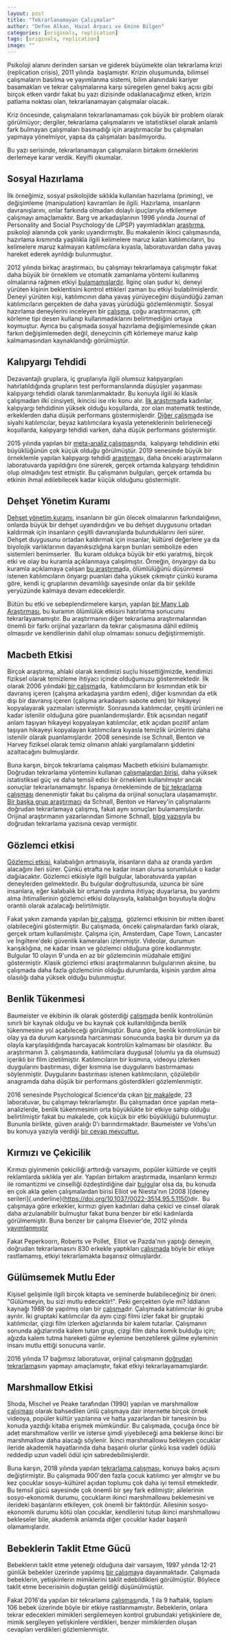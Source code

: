 ```yaml
---
layout: post
title: "Tekrarlanamayan Çalışmalar"
author: "Defne Alkan, Hazal Arpacı ve Emine Bilgen"
categories: [originals, replication]
tags: [originals, replication]
image: ""
---
```


Psikoloji alanını derinden sarsan ve giderek büyümekte olan tekrarlama
krizi (replication crisis), 2011 yılında  başlamıştır. Krizin
oluşumunda, bilimsel çalışmaların basılma ve yayımlanma sistemi, bilim
alanındaki kariyer basamakları ve tekrar çalışmalarına karşı süregelen
genel bakış açısı gibi birçok etken vardır fakat bu yazı dizisinde
odaklanacağımız etken, krizin patlama noktası olan, tekrarlanamayan
çalışmalar olacak. 

Kriz öncesinde, çalışmaların tekrarlanamaması çok büyük bir problem
olarak görülmüyor; dergiler, tekrarlama çalışmalarını ve istatistiksel
olarak anlamlı fark bulmayan çalışmaları basmadığı için araştırmacılar
bu çalışmaları yapmaya yönelmiyor, yapsa da çalışmaları basılmıyordu.

Bu yazı serisinde, tekrarlanamayan çalışmaların birtakım örneklerini
derlemeye karar verdik. Keyifli okumalar.

## Sosyal Hazırlama

İlk örneğimiz, sosyal psikolojide sıklıkla kullanılan hazırlama
(priming), ve değişimleme (manipulation) kavramları ile ilgili.
Hazırlama, insanların davranışlarını, onlar farkında olmadan dolaylı
ipuçlarıyla etkilemeye çalışmayı amaçlamaktır. Barg ve arkadaşlarının
1996 yılında Journal of Personality and Social Psychology'de (JPSP)
yayımladıkları
[araştırma](https://doi.org/10.1037/0022-3514.71.2.230),
psikoloji alanında çok yankı uyandırmıştır. Bu makalenin ikinci
çalışmasında, hazırlama kısmında yaşlılıkla ilgili kelimelere maruz
kalan katılımcıların, bu kelimelere maruz kalmayan katılımcılara
kıyasla, laboratuvardan daha yavaş hareket ederek ayrıldığı
bulunmuştur. 

2012 yılında birkaç araştırmacı, bu çalışmayı tekrarlamaya çalışmıştır
fakat daha büyük bir örneklem ve otomatik zamanlama yöntemi kullanmış
olmalarına rağmen etkiyi
[bulamamışlardır](https://doi.org/10.1371/journal.pone.0029081).
İlginç olan şudur ki, deneyi yürüten kişinin beklentisini kontrol
ettikleri zaman bu etkiyi bulabilmişlerdir. Deneyi yürüten kişi,
katılımcının daha yavaş yürüyeceğini düşündüğü zaman katılımcıların
gerçekten de daha yavaş yürüdüğü gözlemlenmiştir. Sosyal hazırlama
deneylerini inceleyen bir
[çalışma](https://doi.org/10.1177/0956797617737128), çoğu
araştırmacının, çift körleme tipi desen kullanıp kullanmadıklarını
belirtmediğini ortaya koymuştur. Ayrıca bu çalışmada sosyal hazırlama
değişimlemesinde çıkan farkın değişimlemeden değil, deneycinin çift
körlemeye maruz kalıp kalmamasından kaynaklandığı görülmüştür.

## Kalıpyargı Tehdidi

Dezavantajlı gruplara, iç gruplarıyla ilgili olumsuz kalıpyargıları
hatırlatıldığında grupların test performanslarında düşüşler yaşanması
kalıpyargı tehdidi olarak tanımlanmaktadır. Bu konuyla ilgili iki klasik
çalışmadan ilki cinsiyeti, ikincisi ise ırkı konu alır. [İlk
araştırma](https://doi.org/10.1006/jesp.1998.1373)da
kadınlar, kalıpyargı tehdidinin yüksek olduğu koşullarda, zor olan
matematik testinde, erkeklerden daha düşük performans göstermişlerdir.
[Diğer çalışma](https://doi.org/10.1037/0022-3514.69.5.797)da ise
siyahi katılımcılar, beyaz katılımcılara kıyasla yeteneklerinin
belirleneceği koşullarda, kalıpyargı tehdidi varken, daha düşük
performans göstermiştir. 

2015 yılında yapılan bir [meta-analiz
çalışması](https://doi.org/10.1016/j.jsp.2014.10.002)nda, 
kalıpyargı tehdidinin etki büyüklüğünün çok küçük olduğu görülmüştür.
2019 senesinde büyük bir örneklemle yapılan kalıpyargı tehdidi
[araştırma](https://doi.org/10.1037/apl0000420)sı, daha
önceki araştırmaların laboratuvarda yapıldığını öne sürerek, gerçek
ortamda kalıpyargı tehdidinin olup olmadığını test etmiştir. Bu
çalışmanın bulguları, gerçek ortamda bu etkinin ihmal edilebilecek kadar
küçük olduğunu göstermiştir.

## Dehşet Yönetim Kuramı

[Dehşet yönetim
kuramı](https://link.springer.com/chapter/10.1007/978-1-4613-9564-5_10),
insanların bir gün ölecek olmalarının farkındalığının, onlarda büyük bir
dehşet uyandırdığını ve bu dehşet duygusunu ortadan kaldırmak için
insanların çeşitli davranışlarda bulunduklarını ileri sürer. Dehşet
duygusunu ortadan kaldırmak için insanlar, kültürel değerlere ya da
biyolojik varlıklarının dayanıksızlığına karşın bunları sembolize eden
sistemleri benimserler.  Bu kuram oldukça büyük bir etki yaratmış,
birçok etki ve olay bu kuramla açıklanmaya çalışılmıştır. Örneğin,
önyargıyı da bu kuramla açıklamaya çalışan [bu
araştırma](https://doi.org/10.1037/0022-3514.77.5.905)da,
ölümlülüğünü düşünmesi istenen katılımcıların önyargı puanları daha
yüksek çıkmıştır çünkü kurama göre, kendi iç gruplarının devamlılığı
sayesinde onlar da bir şekilde yeryüzünde kalmaya devam edeceklerdir. 

Bütün bu etki ve sebeplendirmelere karşın, yapılan [bir Many Lab
Araştırması](https://doi.org/10.1037/abn0000421), bu
kuramın ölümlülük etkisini hatırlatma sonucunu tekrarlayamamıştır. Bu
araştırmanın diğer tekrarlama araştırmalarından önemli bir farkı
orijinal yazarların da tekrar çalışmasına dâhil edilmiş olmasıdır ve
kendilerinin dahil olup olmaması sonucu değiştirmemiştir. 

## Macbeth Etkisi

Birçok araştırma, ahlaki olarak kendimizi suçlu hissettiğimizde,
kendimizi fiziksel olarak temizleme ihtiyacı içinde olduğumuzu
göstermektedir. İlk olarak 2006 yılındaki [bir
çalışma](https://doi.org/10.1037/abn0000421)da, 
katılımcıların bir kısmından etik bir davranış içeren (çalışma
arkadaşına yardım eden), diğer kısmından da etik dışı bir davranış
içeren (çalışma arkadaşını sabote eden) bir hikayeyi kopyalayarak
yazmaları istenmiştir. Sonrasında katılımcılar, çeşitli ürünleri ne
kadar istenilir olduğuna göre puanlandırmışlardır. Etik açısından
negatif anlam taşıyan hikayeyi kopyalayan katılımcılar, etik açıdan
pozitif anlam taşıyan hikayeyi kopyalayan katılımcılara kıyasla temizlik
ürünlerini daha istenilir olarak puanlamışlardır. 2008 senesinde ise
Schnall, Benton ve Harvey fiziksel olarak temiz olmanın ahlaki
yargılamaların şiddetini azaltacağını bulmuşlardır.

Buna karşın, birçok tekrarlama çalışması Macbeth etkisini bulamamıştır.
Doğrudan tekrarlama yöntemini kullanan [çalışmalardan
birisi](https://doi.org/10.1080/01973533.2013.856792), daha
yüksek istatistiksel güç ve daha temsil edici bir örneklem
kullanılmıştır ancak sonuçlar tekrarlanamamıştır. İspanya örnekleminde
de [bir tekrarlama
çalışması](https://doi.org/10.5209/rev_SJOP.2011.v14.n1.13)
denenmiştir fakat bu çalışma da orijinal sonuçlara ulaşamamıştır. [Bir
başka grup
araştırmacı](http://dx.doi.org/10.1027/1864-9335/a000186) da
Schnall, Benton ve Harvey'in çalışmalarını doğrudan tekrarlamaya
çalışmış, fakat aynı sonuçları bulamamışlardır. Orijinal araştırmanın
yazarlarından Simone Schnall, [blog
yazısı](http://www.spsp.org/news-center/blog/simone-schnall-on-her-experience-with-a-registered-replication-project)yla
bu doğrudan tekrarlama yazısına cevap vermiştir.

## Gözlemci etkisi

[Gözlemci etkisi](https://doi.org/10.1037/h0025589),
kalabalığın artmasıyla, insanların daha az oranda yardım alacağını ileri
sürer. Çünkü etrafta ne kadar insan olursa sorumluluk o kadar
dağılacaktır. Gözlemci etkisiyle ilgili bulgular, laboratuvarda yapılan
deneylerden gelmektedir. Bu bulgular doğrultusunda, uzunca bir süre
insanlara, eğer kalabalık bir ortamda yardıma ihtiyaç duyarlarsa, bu
yardımı alma ihtimallerinin gözlemci etkisi dolayısıyla, kalabalığın
boyutuyla doğru orantılı olarak azalacağı belirtilmiştir. 

Fakat yakın zamanda yapılan [bir
çalışma](https://www.ncbi.nlm.nih.gov/m/pubmed/31157529/#), 
gözlemci etkisinin bir mitten ibaret olabileceğini göstermiştir. Bu
çalışmada, önceki çalışmalardan farklı olarak, gerçek ortam
kullanılmıştır. Çalışma için, Amsterdam, Cape Town, Lancaster ve
İngiltere'deki güvenlik kameraları izlenmiştir. Videolar, durumun
karışıklığına, ne kadar insan ve gözlemci olduğuna göre kodlanmıştır.
Bulgular 10 olayın 9'unda en az bir gözlemcinin müdahale ettiğini
göstermiştir. Klasik gözlemci etkisi araştırmalarının bulgularının
aksine, bu çalışmada daha fazla gözlemcinin olduğu durumlarda, kişinin
yardım alma olasılığı daha yüksek olduğu bulunmuştur.

## Benlik Tükenmesi

Baumeister ve ekibinin ilk olarak gösterdiği
[çalışma](https://doi.org/10.1037//0022-3514.74.5.1252)da
benlik kontrolünün sınırlı bir kaynak olduğu ve bu kaynak çok
kullanıldığında benlik tükenmesine yol açabileceği görülmüştür. Buna
göre, benlik kontrolünün bir olay ya da durum karşısında harcanması
sonucunda başka bir durum ya da olayla karşılaşıldığında harcayacak
kontrolün kalmaması bir olasılıktır. Bu araştırmanın 3. çalışmasında,
katılımcılara duygusal (olumlu ya da olumsuz) içerikli bir film
izletilmiştir. Katılımcıların bir kısmına, videoyu izlerken duygularını
bastırması, diğer kısmına ise duygularını bastırmaması söylenmiştir.
Duygularını bastırması istenen katılımcıların, çözülebilir anagramda
daha düşük bir performans gösterdikleri gözlemlenmiştir. 

2016 senesinde Psychological Science'da çıkan [bir
makale](https://doi.org/10.1177/1745691616652873)de, 23
laboratuvar, bu çalışmayı tekrarlamıştır. Bu çalışmadan önce yapılan
meta-analizlerde, benlik tükenmesinin orta büyüklükte bir etkiye sahip
olduğu belirtilmiştir fakat bu makalede, çok küçük bir etki büyüklüğü
bulunmuştur. Bununla birlikte, güven aralığı 0'ı barındırmaktadır.
Baumeister ve Vohs'un bu konuya yazıyla verdiği [bir cevap
mevcuttur.](https://journals.sagepub.com/doi/10.1177/1745691616652878)

## Kırmızı ve Çekicilik

Kırmızı giyinmenin çekiciliği arttırdığı varsayımı, popüler kültürde ve
çeşitli reklamlarda sıklıkla yer alır. Yapılan birtakım araştırmada,
insanların kırmızı ile romantizmi ve cinselliği özdeştirdiğine dair
[bulgu](https://doi.org/10.1080/13527260500247827)lar olsa
da, bu konuda en çok akla gelen çalışmalardan birisi Elliot ve
Niesta'nın (2008 )[deney
serileri]{.underline}(https://doi.org/10.1037/0022-3514.95.5.1150)dir. 
Bu çalışmaya göre erkekler, kırmızı giyen kadınları daha çekici ve
cinsel olarak daha arzulanabilir bulmuştur fakat buna benzer bir etki
kadınlarda görülmemiştir. Buna benzer bir çalışma Elsevier'de, 2012
yılında
[yayımlanmıştır](https://www.ncbi.nlm.nih.gov/pmc/articles/PMC3326027/)

Fakat Peperkoorn, Roberts ve Pollet,  Elliot ve Pazda'nın yaptığı
deneyin, doğrudan tekrarlamasını 830 erkekle yaptıkları
[çalışmada](https://doi.org/10.1177/1474704916673841)
böyle bir etkiye rastlamamış, etkiyi tekrarlamakta başarısız
olmuşlardır.

## Gülümsemek Mutlu Eder

Kişisel gelişimle ilgili birçok kitapta ve seminerde bulabileceğiniz bir
öneri: "Gülümseyin, bu sizi mutlu edecektir!". Peki gerçekten öyle mi?
İddianın kaynağı 1988'de yapılmış olan bir
[çalışma](https://doi.org/10.1037/0022-3514.54.5.768)dır.
Çalışmada katılımcılar iki gruba ayrılır. İki gruptaki katılımcılar da
aynı çizgi filmi izler fakat bir gruptaki katılımcılar, çizgi film
izlerken ağızlarında bir kalem tutarlar. Çalışmanın sonunda ağızlarında
kalem tutan grup, çizgi film daha komik bulduğu için; ağızda kalem tutma
hareketi gülme eylemine benzetilerek gülme eyleminin insanı mutlu ettiği
sonucuna varılır.

2016 yılında 17 bağımsız laboratuvar, orijinal çalışmanın [doğrudan
tekrarlama](https://doi.org/10.1177/1745691616674458)sını
yapmayı amaçlamıştır, fakat etkiyi tekrarlayamamışlardır.

## Marshmallow Etkisi

Shoda, Mischel ve Peake tarafından (1990) yapılan ve marshmallow
[çalışması](https://doi.org/10.1037/0012-1649.26.6.978)
olarak bahsedilen ünlü çalışmaya dair internette birçok örnek videoya,
popüler kültür yazılarına ve hatta yazarlardan bir tanesinin bu konuda
yazdığı kitaba erişmek mümkündür. Bu çalışmada, çocuğa önce bir adet
marshmallow verilir ve isterse şimdi yiyebileceği ama beklerse ikinci
bir marshmallow daha alacağı söylenir. İkinci marshmallowu bekleyen
çocuklar ileride akademik hayatlarında daha başarılı olurlar çünkü kısa
vadeli ödülü reddedip uzun vadeli ödül için sabredebilmişlerdir.

Buna karşın, 2018 yılında yapılan [tekrarlama
çalışması](https://doi.org/10.1177/0956797618761661),
konuya bakış açısını değiştirmiştir. Bu çalışmada 900'den fazla çocuk
katılımcı yer almıştır ve bu kez çocuklar sosyo-kültürel açıdan toplumu
çok daha iyi temsil etmektedir. Bu temsil gücü sayesinde çok önemli bir
şey fark edilmiştir; ailelerinin sosyo-ekonomik durumu, çocukların
ikinci marshmallowu beklemesini ve ilerideki başarılarını etkileyen, çok
önemli bir faktördür. Ailesinin sosyo-ekonomik durumu kötü olan
çocuklar, kendilerini tutup ikinci marshmallowu bekleseler bile,
akademik anlamda diğer çocuklar kadar başarılı olamamışlardır.

## Bebeklerin Taklit Etme Gücü

Bebeklerın taklit etme yeteneği olduğuna dair varsayım, 1997 yılında
12-21 günlük bebekler üzerinde yapılmış [bir
çalışma](https://doi.org/10.1126/science.897687)ya
dayanmaktadır. Çalışmada bebeklerin, yetişkinlerin mimiklerini taklit
edebildikleri görülmüştür. Böylece taklit etme becerisinin doğuştan
geldiği düşünülmüştür. 

Fakat 2016'da yapılan bir tekrarlama
[çalışması](https://doi.org/10.1016/j.cub.2016.03.047)nda,
1 ila 9 haftalık, toplam 106 bebek üzerinde böyle bir etkiye
rastlanmamıştır. Bebeklerin, onlara tekrar edecekleri mimikleri
sergilemeyen kontrol grubundaki yetişkinlere de, mimik sergileyen
yetişkinlere verdikleri, benzer mimiklerden oluşan cevapları verdikleri
gözlemlenmiştir.
